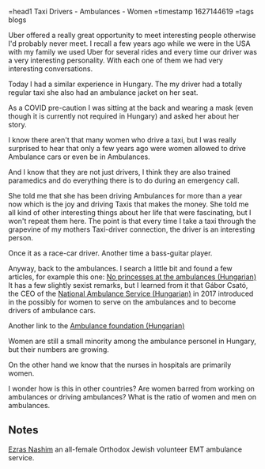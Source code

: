 =head1 Taxi Drivers - Ambulances - Women
=timestamp 1627144619
=tags blogs



Uber offered a really great opportunity to meet interesting people otherwise I'd probably never meet.
I recall a few years ago while we were in the USA with my family we used Uber for several rides and every
time our driver was a very interesting personality. With each one of them we had very interesting conversations.

Today I had a similar experience in Hungary. The my driver had a totally regular taxi
she also had an ambulance jacket on her seat.



As a COVID pre-caution I was sitting at the back and wearing a mask (even though it is currently not required in Hungary)
and asked her about her story.

I know there aren't that many women who drive a taxi, but I was really surprised to hear
that only a few years ago were women allowed to drive Ambulance cars or even be in Ambulances.

And I know that they are not just drivers, I think they are also trained paramedics and do everything there is to do during
an emergency call.

She told me that she has been driving Ambulances for more than a year now which is the joy and driving Taxis that makes the money.
She told me all kind of other interesting things about her life that were fascinating, but I won't repeat them here. The point is
that every time I take a taxi through the grapevine of my mothers Taxi-driver connection, the driver is an interesting person.

Once it as a race-car driver. Another time a bass-guitar player.


Anyway, back to the ambulances. I search a little bit and found a few articles, for example this one:
<a href="https://magyarnemzet.hu/belfold/a-mentoknel-nincsenek-kiralylanyok-7267400/">No princesses at the ambulances (Hungarian)</a>
It has a few slightly sexist remarks, but I learned from it that Gábor Csató, the CEO of the <a href="https://hu.wikipedia.org/wiki/Orsz%C3%A1gos_Ment%C5%91szolg%C3%A1lat">National Ambulance Service (Hungarian)</a>
in 2017 introduced in the possibly for women to serve on the ambulances and to become drivers of ambulance cars.

Another link to the <a href="https://www.mentoalapitvany.hu/">Ambulance foundation (Hungarian)</a>

Women are still a small minority among the ambulance personel in Hungary, but their numbers are growing.

On the other hand we know that the nurses in hospitals are primarily women.

I wonder how is this in other countries? Are women barred from working on ambulances or driving ambulances?
What is the ratio of women and men on ambulances.

<h2>Notes</h2>

<a href="https://en.wikipedia.org/wiki/Ezras_Nashim">Ezras Nashim</a> an all-female Orthodox Jewish volunteer EMT ambulance service.

